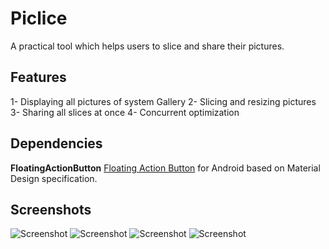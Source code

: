 Piclice
=======

A practical tool which helps users to slice and share their pictures.

## Features

1- Displaying all pictures of system Gallery
2- Slicing and resizing pictures
3- Sharing all slices at once
4- Concurrent optimization

## Dependencies

**FloatingActionButton** [Floating Action Button](https://github.com/futuresimple/android-floating-action-button) for Android based on Material Design specification.

## Screenshots

![Screenshot](https://raw.githubusercontent.com/yaa110/Piclice/master/Screenshots/001.png)
![Screenshot](https://raw.githubusercontent.com/yaa110/Piclice/master/Screenshots/002.png)
![Screenshot](https://raw.githubusercontent.com/yaa110/Piclice/master/Screenshots/003.png)
![Screenshot](https://raw.githubusercontent.com/yaa110/Piclice/master/Screenshots/004.png)
